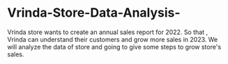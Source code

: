 # Vrinda-Store-Data-Analysis-
Vrinda store wants to create an annual sales report for 2022. So that , Vrinda can understand their customers and grow more sales in 2023.
We will analyze the data of store and going to give some steps to grow store's sales.
